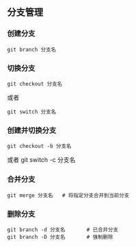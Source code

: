 ## 分支管理

### 创建分支
```git
git branch 分支名
```

### 切换分支
```git
git checkout 分支名
```

或者
```git
git switch 分支名
```

### 创建并切换分支
```git
git checkout -b 分支名
```

或者
git switch -c 分支名


### 合并分支
```git
git merge 分支名   # 将指定分支合并到当前分支
```

### 删除分支
```git
git branch -d 分支名       # 已合并分支
git branch -D 分支名       # 强制删除
```